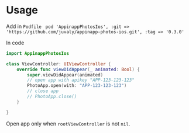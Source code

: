 # Usage

Add in ```Podfile``` ``` pod 'AppinappPhotosIos', :git => 'https://github.com/juvaly/appinapp-photos-ios.git', :tag => '0.3.0'```

In code
```swift
import AppinappPhotosIos 

class ViewController: UIViewController {
    override func viewDidAppear(_ animated: Bool) {
        super.viewDidAppear(animated)
        // open app with apikey "APP-123-123-123"
        PhotoApp.open(with: "APP-123-123-123")
        // close app 
        // PhotoApp.close()
    }

}
```

Open app only when ```rootViewController``` is not ```nil```.
